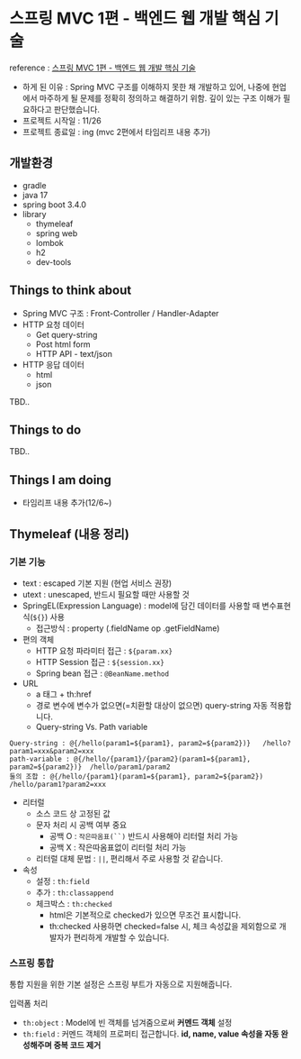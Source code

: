 # 스프링 MVC 1편 - 백엔드 웹 개발 핵심 기술
reference : [스프링 MVC 1편 - 백엔드 웹 개발 핵심 기술](https://www.inflearn.com/course/%EC%8A%A4%ED%94%84%EB%A7%81-mvc-1)
* 하게 된 이유 : Spring MVC 구조를 이해하지 못한 채 개발하고 있어, 나중에 현업에서 마주하게 될 문제를 정확히 정의하고 해결하기 위함. 깊이 있는 구조 이해가 필요하다고 판단했습니다.
* 프로젝트 시작일 : 11/26
* 프로젝트 종료일 : ing (mvc 2편에서 타임리프 내용 추가)

## 개발환경
* gradle
* java 17
* spring boot 3.4.0
* library
  * thymeleaf
  * spring web
  * lombok
  * h2
  * dev-tools

## Things to think about
* Spring MVC 구조 : Front-Controller / Handler-Adapter
* HTTP 요청 데이터
  * Get query-string
  * Post html form
  * HTTP API - text/json
* HTTP 응답 데이터
  * html
  * json

TBD..

## Things to do
TBD..

## Things I am doing
* 타임리프 내용 추가(12/6~) 

## Thymeleaf (내용 정리)

### 기본 기능
* text :  escaped 기본 지원 (현업 서비스 권장)
* utext : unescaped, 반드시 필요할 때만 사용할 것
* SpringEL(Expression Language) :  model에 담긴 데이터를 사용할 때 변수표현식(`${}`) 사용
  * 접근방식 : property (.fieldName op .getFieldName)
* 편의 객체
  * HTTP 요청 파라미터 접근 : `${param.xx}`
  * HTTP Session 접근 : `${session.xx}`
  * Spring bean 접근 : `@BeanName.method`
* URL
  * a 태그 + th:href
  * 경로 변수에 변수가 없으면(=치환할 대상이 없으면) query-string 자동 적용합니다.
  * Query-string Vs. Path variable
```thymeleafexpressions
Query-string : @{/hello(param1=${param1}, param2=${param2})}   /hello?param1=xxx&param2=xxx
path-variable : @{/hello/{param1}/{param2}(param1=${param1}, param2=${param2})}  /hello/param1/param2
둘의 조합 : @{/hello/{param1}(param1=${param1}, param2=${param2})  /hello/param1?param2=xxx
```
* 리터럴
  * 소스 코드 상 고정된 값
  * 문자 처리 시 공백 여부 중요
    * 공백 O : ```작은따옴표(``)``` 반드시 사용해야 리터럴 처리 가능
    * 공백 X : 작은따옴표없이 리터럴 처리 가능
  * 리터럴 대체 문법 : `||`, 편리해서 주로 사용할 것 같습니다.
* 속성
  * 설정 : `th:field`
  * 추가 : `th:classappend`
  * 체크박스 : `th:checked`
    * html은 기본적으로 checked가 있으면 무조건 표시합니다.
    * th:checked 사용하면 checked=false 시, 체크 속성값을 제외함으로 개발자가 편리하게 개발할 수 있습니다.


### 스프링 통합
통합 지원을 위한 기본 설정은 스프링 부트가 자동으로 지원해줍니다.

입력폼 처리
* `th:object` : Model에 빈 객체를 넘겨줌으로써 **커멘드 객체** 설정
* `th:field` : 커멘드 객체의 프로퍼티 접근합니다. **id, name, value 속성을 자동 완성해주며 중복 코드 제거**

